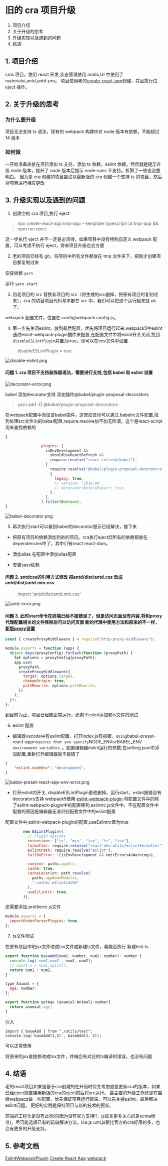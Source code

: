 # 旧的 cra 项目升级

1. 项目介绍
2. 关于升级的思考
3. 升级实现以及遇到的问题
4. 结语

## 1. 项目介绍

cms 项目，使用 react 开发,状态管理使用 mobx,UI 中使用了 materialui,antd,antd-pro。
项目使用老的[create-react-app](https://create-react-app.dev/)创建，并且执行过 eject 操作。

## 2. 关于升级的思考

### 为什么要升级

项目无法支持 ts 语法，现有的 webpack 构建中对 node 版本有依赖，不能超过 14 版本

### 如何做

一开始准备直接在项目添加 ts 支持，添加 ts 依赖，eslint 依赖，然后就是提示升级 node 版本，提升了 node 版本后提示 node-sass 不支持。折腾了一顿也没整明白。
因为是 cra 创建的项目尝试以最新版的 cra 创建一个支持 ts 的项目，然后对项目进行相应更改

## 3. 升级实现以及遇到的问题

1. 创建空的 cra 项目,执行 eject

> npx create-react-app tmp-app --template typescript
> cd tmp-app && npm run eject

这一步执行 eject 并不一定是必须得，如果项目中没有特别自定义 webpack 配置，可以考虑不执行 eject，将来项目升级也会方便

2. 老的项目已经有 git，将项目中所有文件都放在 tmp 文件夹下，把刚才创建项目都复制过来

安装依赖 `yarn`

运行 `yarn start`

3. 用老项目的 src 替换新项目的 src（将生成的src删掉，把原有项目的复制过来），cra 的项目项目代码基本都在 src 中，我们可以把这个运行起来就 ok 了。

webapck 配置文件，位置在 config/webpack.config.js。

4. 第一步先关闭eslint，放到最后配置，优先将项目运行起来,webpack5中eslint通过eslint-webpack-plugin插件来配置,在配置文件中将eslint开关关闭,找到`disableESLintPlugin`并置为true。也可以在env文件中设置

> disableESLintPlugin = true

![disable-eslint.png](https://p6-juejin.byteimg.com/tos-cn-i-k3u1fbpfcp/1e46755a9e2843979a262b4dbbd42319~tplv-k3u1fbpfcp-watermark.image?)

#### 问题 1. cra 项目不支持装饰器语法，需要进行支持,包括 babel 和 eslint 设置

![decorator-error.png](https://p6-juejin.byteimg.com/tos-cn-i-k3u1fbpfcp/e56eacbcfba840aa859246d3d51207b3~tplv-k3u1fbpfcp-watermark.image?)

babel 添加decorator支持
添加插件@babel/plugin-proposal-decorators

> yarn add -D @babel/plugin-proposal-decorators

在webpack配置中添加该babel插件，这里应该也可以通过.babelrc文件配置,找到处理src文件出的babel配置,require.resolve加不加无所谓，这个是react-script用来查找依赖的


```javascript
{

                plugins: [
                  isEnvDevelopment &&
                    shouldUseReactRefresh &&
                    require.resolve("react-refresh/babel"),
                  [
                    require.resolve("@babel/plugin-proposal-decorators"),
                    {
                      legacy: true,
                      // version: "2018-09",
                      // decoratorsBeforeExport: true,
                    },
                  ],
                ].filter(Boolean),
}
```
![babel-decorator.png](https://p1-juejin.byteimg.com/tos-cn-i-k3u1fbpfcp/85f05efe60dd4bd3b5bedba3b7dae446~tplv-k3u1fbpfcp-watermark.image?)

5. 再次执行start可以看到babel的decorator提示已经解决，接下来

* 把原有项目的依赖添加到新的项目。cra执行eject后所有的依赖都放在dependencies中了，其中只有react react-dom。

* 添加alias 在配置中添加alias配置
* 安装sass依赖

#### 问题 2. antdcss的引用方式修改 把antd/dist/antd.css 改成 antd/dist/antd.min.css

> import 'antd/dist/antd.min.css'

![antd-error.png](https://p3-juejin.byteimg.com/tos-cn-i-k3u1fbpfcp/296324ba7dff4934957fb3f0eea746f7~tplv-k3u1fbpfcp-watermark.image?)

#### 问题 3. 此时start命令在终端已经不报错误了，但是访问页面没有内容,将和proxy代理配置相关的文件移除后可以访问页面 新的代理中使用方法和原来的不一样，[新版proxy设置](https://create-react-app.dev/docs/proxying-api-requests-in-development)

```javascript
const { createProxyMiddleware } = require("http-proxy-middleware");

module.exports = function (app) {
  Object.keys(proxyConfig).forEach(function (proxyPath) {
    let options = proxyConfig[proxyPath];
    app.use(
      proxyPath,
      createProxyMiddleware({
        target: options.target,
        changeOrigin: true,
        pathRewrite: options.pathRewrite,
      })
    );
  });
};
```

到目前为止，项目已经能正常运行，还剩下eslint添加和ts文件的测试

6. eslint 配置

* 编辑器vscode中有eslint配置，打开index.js有报错，` Using `babel-preset-react-app` requires that you specify `NODE_ENV` or `BABEL_ENV` environment variables.`。配置编辑器eslint运行的参数,在setting.json中添加配置,重新打开编辑器就不报错了

```json
{
    "eslint.nodeEnv": "development",
}
```

![babel-preset-react-app-env-error.png](https://p3-juejin.byteimg.com/tos-cn-i-k3u1fbpfcp/06eff019e13e4baf947780c1f4c2c12c~tplv-k3u1fbpfcp-watermark.image?)

* 打开eslint的开关, disableESLintPlugin更改删掉。运行start，eslint报错没有decorators支持
webpack5使用 [eslint-webpack-plugin](https://webpack.docschina.org/plugins/eslint-webpack-plugin/)
将配置文件中的除了eslint-webpack-plugin中的配置移到.eslintrc.js文件中，不在配置文件中配置的原因是编辑器无法识别配置文件中的eslint配置

配置文件中,eslint-webpack-plugin的配置,useEslintrc置为true
```javascript
        new ESLintPlugin({
          // Plugin options
          extensions: ["js", "mjs", "jsx", "ts", "tsx"],
          formatter: require.resolve("react-dev-utils/eslintFormatter"),
          eslintPath: require.resolve("eslint"),
          failOnError: !(isEnvDevelopment && emitErrorsAsWarnings),

          context: paths.appSrc,
          cache: true,
          cacheLocation: path.resolve(
            paths.appNodeModules,
            ".cache/.eslintcache"
          ),
          useEslintrc: true,
        }),
```
还需要添加.prettierrc.js文件 
```javascript
module.exports = {
  importOrderParserPlugins: true,
};

```
7. ts文件测试

在原有项目中吧jsx文件改成tsx文件或新建ts文件，看能否执行
新建test.ts
```javascript
export function baseAdd(num1: number, num2: number): number {
  console.log(`num1,num2`, num1, num2);
  // const x = num1.split();
  return num1 + num2;
}

type Animal = {
  age: number;
};

export function getAge (anamial:Animal):number{
  return anamial.age;
}

```
引入

```
import { baseAdd } from "./utils/test";
console.log(`baseAdd(1,2)`, baseAdd(1, 2));
```
可以正常使用

将原来的jsx直接修改成tsx文件，终端会有对应的ts编译的错误，也没有问题


## 4. 结语

老的react项目如果是基于cra创建的在升级时优先考虑直接更新cra的版本，如果已经eject则直接用新版的cra的eject然后将src运行。
最主要的升级工作还是在围绕webpacz做一些配置，优先保证项目运行起来，可以先关掉eslint。最后解决eslint问题。
更好的实践是保持项目与新的技术的更新。

前端的工程化是没有止尽的(因为没有官方支持!!，js语言更多关心的是ecma标准)，尽可能选择已有的前端解决方法，ice.js umi.js要比官方的cra好用的多，也会有更多的升级支持。


## 5. 参考文档

[EslintWebpackPlugin](https://webpack.docschina.org/plugins/eslint-webpack-plugin/)
[Create React App](https://create-react-app.dev/)
[webpack](https://webpack.js.org/)